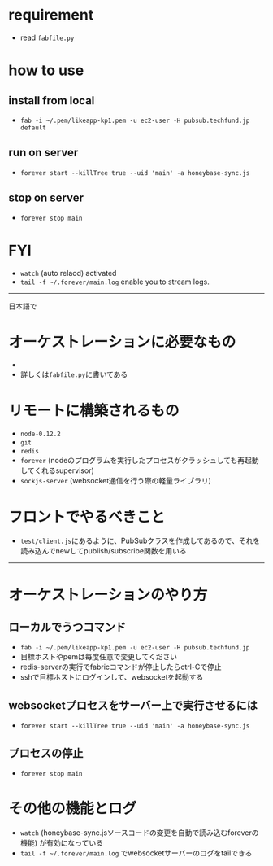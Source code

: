 # requirement
- read `fabfile.py`

# how to use
## install from local
- `fab -i ~/.pem/likeapp-kp1.pem -u ec2-user -H pubsub.techfund.jp default`

## run on server
- `forever start --killTree true --uid 'main' -a honeybase-sync.js`

## stop on server
- `forever stop main`

# FYI
- `watch` (auto relaod) activated
- `tail -f ~/.forever/main.log` enable you to stream logs.


---

日本語で

# オーケストレーションに必要なもの
-
- 詳しくは`fabfile.py`に書いてある

# リモートに構築されるもの
- `node-0.12.2`
- `git`
- `redis`
- `forever` (nodeのプログラムを実行したプロセスがクラッシュしても再起動してくれるsupervisor)
- `sockjs-server` (websocket通信を行う際の軽量ライブラリ)

# フロントでやるべきこと
- `test/client.js`にあるように、PubSubクラスを作成してあるので、それを読み込んでnewしてpublish/subscribe関数を用いる

---

# オーケストレーションのやり方
## ローカルでうつコマンド
- `fab -i ~/.pem/likeapp-kp1.pem -u ec2-user -H pubsub.techfund.jp`
- 目標ホストやpemは毎度任意で変更してください
- redis-serverの実行でfabricコマンドが停止したらctrl-Cで停止
- sshで目標ホストにログインして、websocketを起動する

## websocketプロセスをサーバー上で実行させるには
- `forever start --killTree true --uid 'main' -a honeybase-sync.js`

## プロセスの停止
- `forever stop main`

# その他の機能とログ
- `watch` (honeybase-sync.jsソースコードの変更を自動で読み込むforeverの機能) が有効になっている
- `tail -f ~/.forever/main.log` でwebsocketサーバーのログをtailできる
